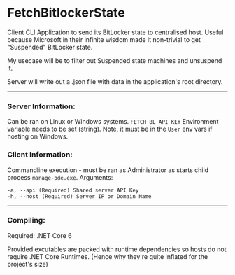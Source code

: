 # FetchBitlockerState

Client CLI Application to send its BitLocker state to centralised host.
Useful because Microsoft in their infinite wisdom made it non-trivial to get "Suspended" BitLocker state. 

My usecase will be to filter out Suspended state machines and unsuspend it.

Server will write out a .json file with data in the application's root directory. 

***
### Server Information:
Can be ran on Linux or Windows systems.
`FETCH_BL_API_KEY` Environment variable needs to be set (string). Note, it must be in the `User` env vars if hosting on Windows.

### Client Information:
Commandline execution - must be ran as Administrator as starts child process `manage-bde.exe`.
Arguments:
```
-a, --api (Required) Shared server API Key
-h, --host (Required) Server IP or Domain Name
```

***
### Compiling:
Required: .NET Core 6

Provided excutables are packed with runtime dependencies so hosts do not require .NET Core Runtimes. (Hence why they're quite inflated for the project's size)
